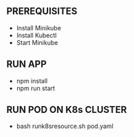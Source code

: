 ## PREREQUISITES

- Install Minikube
- Install Kubectl
- Start Minikube

## RUN APP

- npm install
- npm run start

## RUN POD ON K8s CLUSTER

- bash runk8sresource.sh pod.yaml

